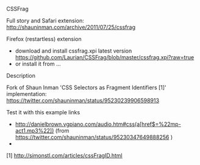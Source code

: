 CSSFrag

Full story and Safari extension:
http://shauninman.com/archive/2011/07/25/cssfrag

Firefox (restartless) extension
* download and install cssfrag.xpi latest version 
https://github.com/Laurian/CSSFrag/blob/master/cssfrag.xpi?raw=true
* or install it from ...

Description

Fork of Shaun Inman 'CSS Selectors as Fragment Identifiers [1]' implementation:
https://twitter.com/shauninman/status/95230239906598913 

Test it with this example links 
* http://danielbrown.vgpiano.com/audio.htm#css(a[href$=%22mp-act1.mp3%22]) (from https://twitter.com/shauninman/status/95230347649888256 )
* 

[1] http://simonstl.com/articles/cssFragID.html